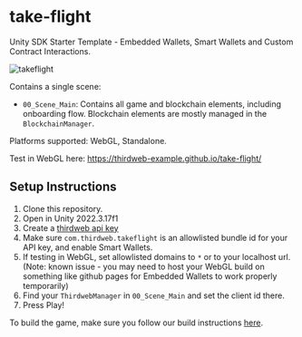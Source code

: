 # take-flight
 Unity SDK Starter Template - Embedded Wallets, Smart Wallets and Custom Contract Interactions.
 
![takeflight](https://github.com/thirdweb-example/take-flight/assets/43042585/bd207d4b-9223-479d-a664-31cb96be03f1)

Contains a single scene:
- `00_Scene_Main`: Contains all game and blockchain elements, including onboarding flow. Blockchain elements are mostly managed in the `BlockchainManager`.

Platforms supported: WebGL, Standalone.

Test in WebGL here: https://thirdweb-example.github.io/take-flight/

 ## Setup Instructions
 1. Clone this repository.
 2. Open in Unity 2022.3.17f1
 3. Create a [thirdweb api key](https://thirdweb.com/create-api-key)
 4. Make sure `com.thirdweb.takeflight` is an allowlisted bundle id for your API key, and enable Smart Wallets.
 5. If testing in WebGL, set allowlisted domains to `*` or to your localhost url. (Note: known issue - you may need to host your WebGL build on something like github pages for Embedded Wallets to work properly temporarily)
 6. Find your `ThirdwebManager` in `00_Scene_Main` and set the client id there.
 7. Press Play!

To build the game, make sure you follow our build instructions [here](https://github.com/thirdweb-dev/unity-sdk#build).
